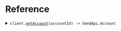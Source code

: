 # Reference
<details><summary><code>client.<a href="/src/Client.ts">getAccount</a>(accountId) -> SeedApi.Account</code></summary>
<dl>
<dd>

#### 🔌 Usage

<dl>
<dd>

<dl>
<dd>

```typescript
await client.getAccount("account_id");

```
</dd>
</dl>
</dd>
</dl>

#### ⚙️ Parameters

<dl>
<dd>

<dl>
<dd>

**accountId:** `string` 
    
</dd>
</dl>

<dl>
<dd>

**requestOptions:** `SeedApiClient.RequestOptions` 
    
</dd>
</dl>
</dd>
</dl>


</dd>
</dl>
</details>

## 